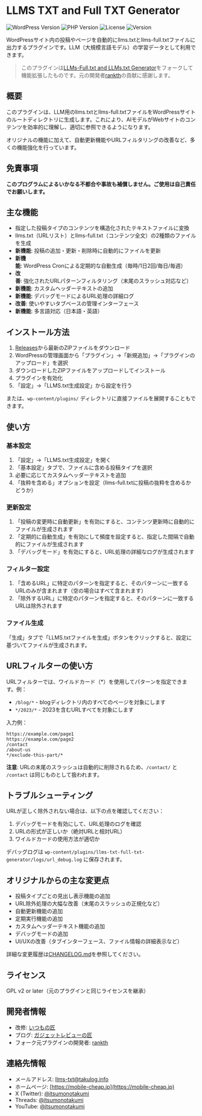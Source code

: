 # LLMS TXT and Full TXT Generator

![WordPress Version](https://img.shields.io/badge/WordPress-5.0%2B-blue)
![PHP Version](https://img.shields.io/badge/PHP-7.0%2B-purple)
![License](https://img.shields.io/badge/License-GPL%20v2%2B-green)
![Version](https://img.shields.io/badge/Version-1.9.1-orange)

WordPressサイト内の投稿やページを自動的にllms.txtとllms-full.txtファイルに出力するプラグインです。LLM（大規模言語モデル）の学習データとして利用できます。

> このプラグインは[LLMs-Full.txt and LLMs.txt Generator](https://wordpress.org/plugins/llms-full-txt-generator/)をフォークして機能拡張したものです。元の開発者[rankth](https://profiles.wordpress.org/rankth/)の貢献に感謝します。


## 概要

このプラグインは、LLM用のllms.txtとllms-full.txtファイルをWordPressサイトのルートディレクトリに生成します。これにより、AIモデルがWebサイトのコンテンツを効率的に理解し、適切に参照できるようになります。

オリジナルの機能に加えて、自動更新機能やURLフィルタリングの改善など、多くの機能強化を行っています。

## 免責事項

**このプログラムによるいかなる不都合や事故も補償しません。ご使用は自己責任でお願いします。**

## 主な機能

- 指定した投稿タイプのコンテンツを構造化されたテキストファイルに変換
- llms.txt（URLリスト）とllms-full.txt（コンテンツ全文）の2種類のファイルを生成
- **新機能**: 投稿の追加・更新・削除時に自動的にファイルを更新
- **新機能**: WordPress Cronによる定期的な自動生成（毎時/1日2回/毎日/毎週）
- **改善**: 強化されたURLパターンフィルタリング（末尾のスラッシュ対応など）
- **新機能**: カスタムヘッダーテキストの追加
- **新機能**: デバッグモードによるURL処理の詳細ログ
- **改善**: 使いやすいタブベースの管理インターフェース
- **新機能**: 多言語対応（日本語・英語）

## インストール方法

1. [Releases](https://github.com/itsumonotakumi/llms-txt-full-txt-generator/releases)から最新のZIPファイルをダウンロード
2. WordPressの管理画面から「プラグイン」→「新規追加」→「プラグインのアップロード」を選択
3. ダウンロードしたZIPファイルをアップロードしてインストール
4. プラグインを有効化
5. 「設定」→「LLMS.txt生成設定」から設定を行う

または、`wp-content/plugins/` ディレクトリに直接ファイルを展開することもできます。

## 使い方

### 基本設定

1. 「設定」→「LLMS.txt生成設定」を開く
2. 「基本設定」タブで、ファイルに含める投稿タイプを選択
3. 必要に応じてカスタムヘッダーテキストを追加
4. 「抜粋を含める」オプションを設定（llms-full.txtに投稿の抜粋を含めるかどうか）

### 更新設定

1. 「投稿の変更時に自動更新」を有効にすると、コンテンツ更新時に自動的にファイルが生成されます
2. 「定期的に自動生成」を有効にして頻度を設定すると、指定した間隔で自動的にファイルが生成されます
3. 「デバッグモード」を有効にすると、URL処理の詳細なログが生成されます

### フィルター設定

1. 「含めるURL」に特定のパターンを指定すると、そのパターンに一致するURLのみが含まれます（空の場合はすべて含まれます）
2. 「除外するURL」に特定のパターンを指定すると、そのパターンに一致するURLは除外されます

### ファイル生成

「生成」タブで「LLMS.txtファイルを生成」ボタンをクリックすると、設定に基づいてファイルが生成されます。

## URLフィルターの使い方

URLフィルターでは、ワイルドカード（*）を使用してパターンを指定できます。例：

- `/blog/*` - blogディレクトリ内のすべてのページを対象にします
- `*/2023/*` - 2023を含むURLすべてを対象にします

入力例：
```
https://example.com/page1
https://example.com/page2
/contact
/about-us
*/exclude-this-part/*
```

**注意**: URLの末尾のスラッシュは自動的に削除されるため、`/contact/` と `/contact` は同じものとして扱われます。

## トラブルシューティング

URLが正しく除外されない場合は、以下の点を確認してください：

1. デバッグモードを有効にして、URL処理のログを確認
2. URLの形式が正しいか（絶対URLと相対URL）
3. ワイルドカードの使用方法が適切か

デバッグログは `wp-content/plugins/llms-txt-full-txt-generator/logs/url_debug.log` に保存されます。

## オリジナルからの主な変更点

- 投稿タイプごとの見出し表示機能の追加
- URL除外処理の大幅な改善（末尾のスラッシュの正規化など）
- 自動更新機能の追加
- 定期実行機能の追加
- カスタムヘッダーテキスト機能の追加
- デバッグモードの追加
- UI/UXの改善（タブインターフェース、ファイル情報の詳細表示など）

詳細な変更履歴は[CHANGELOG.md](CHANGELOG.md)を参照してください。

## ライセンス

GPL v2 or later（元のプラグインと同じライセンスを継承）

## 開発者情報

- 改修: [いつもの匠](https://twitter.com/itsumonotakumi)
- ブログ: [ガジェットレビューの匠](https://mobile-cheap.jp)
- フォーク元プラグインの開発者: [rankth](https://profiles.wordpress.org/rankth/)

## 連絡先情報

- メールアドレス: [llms-txt@takulog.info](mailto:llms-txt@takulog.info)
- ホームページ: [https://mobile-cheap.jp](https://mobile-cheap.jp)
- X (Twitter): [@itsumonotakumi](https://x.com/itsumonotakumi)
- Threads: [@itsumonotakumi](https://www.threads.net/@itsumonotakumi)
- YouTube: [@itsumonotakumi](https://www.youtube.com/@itsumonotakumi)
